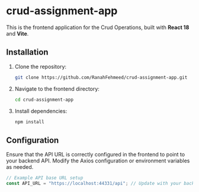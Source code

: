# crud-assignment-app

This is the frontend application for the Crud Operations, built with **React 18** and **Vite**.

## Installation

1. Clone the repository:
    ```bash
    git clone https://github.com/RanahFehmeed/crud-assignment-app.git
    ```

2. Navigate to the frontend directory:
    ```bash
    cd crud-assignment-app
    ```

3. Install dependencies:
    ```bash
    npm install
    ```

## Configuration

Ensure that the API URL is correctly configured in the frontend to point to your backend API. Modify the Axios configuration or environment variables as needed.

```javascript
// Example API base URL setup
const API_URL = "https://localhost:44331/api"; // Update with your backend URL
